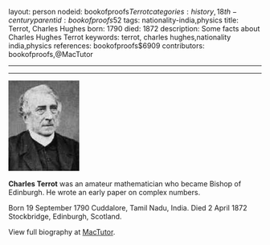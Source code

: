 layout: person
nodeid: bookofproofs$Terrot
categories: history,18th-century
parentid: bookofproofs$52
tags: nationality-india,physics
title: Terrot, Charles Hughes
born: 1790
died: 1872
description: Some facts about Charles Hughes Terrot
keywords: terrot, charles hughes,nationality india,physics
references: bookofproofs$6909
contributors: bookofproofs,@MacTutor

---


---

![Terrot.jpg](https://github.com/bookofproofs/bookofproofs.github.io/blob/main/_sources/_assets/images/portraits/Terrot.jpg?raw=true)

**Charles Terrot** was an amateur mathematician who became Bishop of Edinburgh. He wrote an early paper on complex numbers.

Born 19 September 1790 Cuddalore, Tamil Nadu, India. Died 2 April 1872 Stockbridge, Edinburgh, Scotland.


View full biography at [MacTutor](https://mathshistory.st-andrews.ac.uk/Biographies/Terrot/).